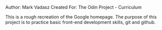 Author: Mark Vadasz
Created For: The Odin Project - Curriculum

This is a rough recreation of the Google homepage. The purpose of this project is to practice basic front-end development skills, git and github. 
